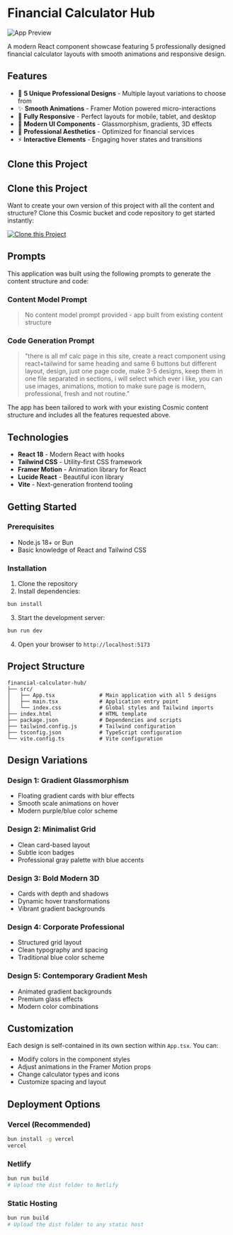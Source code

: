 # Financial Calculator Hub

![App Preview](https://images.unsplash.com/photo-1554224155-8d04cb21cd6c?w=1200&h=300&fit=crop&auto=format)

A modern React component showcase featuring 5 professionally designed financial calculator layouts with smooth animations and responsive design.

## Features

- 🎨 **5 Unique Professional Designs** - Multiple layout variations to choose from
- ✨ **Smooth Animations** - Framer Motion powered micro-interactions
- 📱 **Fully Responsive** - Perfect layouts for mobile, tablet, and desktop
- 🎯 **Modern UI Components** - Glassmorphism, gradients, 3D effects
- 💼 **Professional Aesthetics** - Optimized for financial services
- ⚡ **Interactive Elements** - Engaging hover states and transitions

## Clone this Project

## Clone this Project

Want to create your own version of this project with all the content and structure? Clone this Cosmic bucket and code repository to get started instantly:

[![Clone this Project](https://img.shields.io/badge/Clone%20this%20Project-29abe2?style=for-the-badge&logo=cosmic&logoColor=white)](https://app.cosmicjs.com/projects/new?clone_bucket=68f604f190633b10bf459efb&clone_repository=68f60b2990633b10bf459f12)

## Prompts

This application was built using the following prompts to generate the content structure and code:

### Content Model Prompt

> No content model prompt provided - app built from existing content structure

### Code Generation Prompt

> "there is all mf calc page in this site, create a react component using react+tailwind for same heading and same 6 buttons but different layout, design, just one page code, make 3-5 designs, keep them in one file separated in sections, i will select which ever i like, you can use images, animations, motion to make sure page is modern, professional, fresh and not routine."

The app has been tailored to work with your existing Cosmic content structure and includes all the features requested above.

## Technologies

- **React 18** - Modern React with hooks
- **Tailwind CSS** - Utility-first CSS framework
- **Framer Motion** - Animation library for React
- **Lucide React** - Beautiful icon library
- **Vite** - Next-generation frontend tooling

## Getting Started

### Prerequisites

- Node.js 18+ or Bun
- Basic knowledge of React and Tailwind CSS

### Installation

1. Clone the repository
2. Install dependencies:

```bash
bun install
```

3. Start the development server:

```bash
bun run dev
```

4. Open your browser to `http://localhost:5173`

## Project Structure

```
financial-calculator-hub/
├── src/
│   ├── App.tsx              # Main application with all 5 designs
│   ├── main.tsx             # Application entry point
│   └── index.css            # Global styles and Tailwind imports
├── index.html               # HTML template
├── package.json             # Dependencies and scripts
├── tailwind.config.js       # Tailwind configuration
├── tsconfig.json            # TypeScript configuration
└── vite.config.ts           # Vite configuration
```

## Design Variations

### Design 1: Gradient Glassmorphism
- Floating gradient cards with blur effects
- Smooth scale animations on hover
- Modern purple/blue color scheme

### Design 2: Minimalist Grid
- Clean card-based layout
- Subtle icon badges
- Professional gray palette with blue accents

### Design 3: Bold Modern 3D
- Cards with depth and shadows
- Dynamic hover transformations
- Vibrant gradient backgrounds

### Design 4: Corporate Professional
- Structured grid layout
- Clean typography and spacing
- Traditional blue color scheme

### Design 5: Contemporary Gradient Mesh
- Animated gradient backgrounds
- Premium glass effects
- Modern color combinations

## Customization

Each design is self-contained in its own section within `App.tsx`. You can:

- Modify colors in the component styles
- Adjust animations in the Framer Motion props
- Change calculator types and icons
- Customize spacing and layout

## Deployment Options

### Vercel (Recommended)
```bash
bun install -g vercel
vercel
```

### Netlify
```bash
bun run build
# Upload the dist folder to Netlify
```

### Static Hosting
```bash
bun run build
# Upload the dist folder to any static host
```

<!-- README_END -->